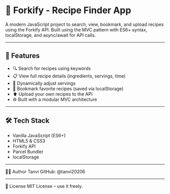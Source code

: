 # 🍴 Forkify - Recipe Finder App

A modern JavaScript project to search, view, bookmark, and upload recipes using the Forkify API. Built using the MVC pattern with ES6+ syntax, localStorage, and async/await for API calls.

---

## 🚀 Features

- 🔍 Search for recipes using keywords
- 📋 View full recipe details (ingredients, servings, time)
- 🔢 Dynamically adjust servings
- 💾 Bookmark favorite recipes (saved via localStorage)
- ⬆️ Upload your own recipes to the API
- ⚙️ Built with a modular MVC architecture


---

## 🛠️ Tech Stack

- Vanilla JavaScript (ES6+)
- HTML5 & CSS3
- Forkify API
- Parcel Bundler
- localStorage

---

🙋‍♀️ Author
Tanvi
GitHub: @tanvi20206

---

📄 License
MIT License – use it freely.

